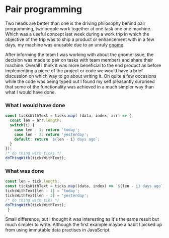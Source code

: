 # Pair programming

Two heads are better than one is the driving philosophy behind pair programming, two people work  together at one task one one machine. Which was a useful concept last week during a work trip in which the objective of the trip was to ship a product or enhancement with in a few days, my machine was unusable due to an unruly [gnome](https://www.gnome.org/).

After informing the team I was working with about the gnome issue, the decision was made to pair on tasks with team members and share their machine. Overall I think it was more beneficial to the end product as before implementing a piece of the project or code we would have a brief discussion on which way to go about writing it. On quite a few occasions while the code was being typed out I found my self pleasantly surprised that some of the functionality was achieved in a much simpler way than what I would have done.

### What I would have done
```js
const ticksWithText = ticks.map( (data, index, arr) => {
  const len = arr.length;
  switch(i) {
    case len - 1: return 'today';
    case len - 2: return 'yesterday';
    default: return `${len - i} days ago`;
  }
});
/* do thing with ticks */
doThingWith(ticksWithText);

```
### What was done
```js
const len = tick.length;
const ticksWithText = ticks.map((data, index) => `${len - i} days ago`));
ticksWithText[len - 1] = 'today';
ticksWithText[len - 2] = 'yesterday';
/* do thing with tiks */
doThingWith(ticksWithText);
 }
```

Small difference, but I thought it was interesting as it's the same result but much simpler to write.
Although the first example maybe a habit I picked up from using immutable data practises in JavaScript.
